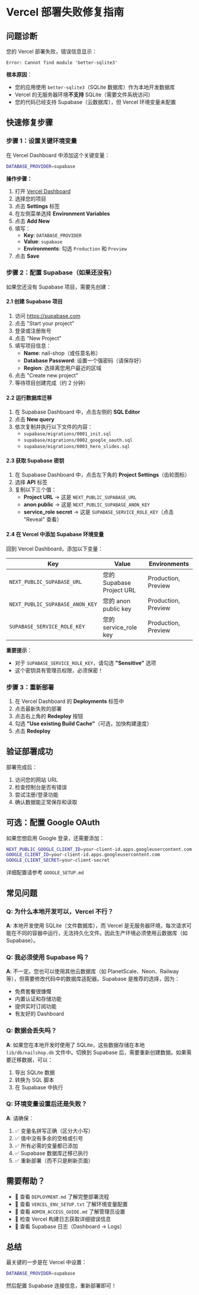 # Vercel 部署失败修复指南

## 问题诊断

您的 Vercel 部署失败，错误信息显示：
```
Error: Cannot find module 'better-sqlite3'
```

**根本原因**：
- 您的应用使用 `better-sqlite3`（SQLite 数据库）作为本地开发数据库
- Vercel 的无服务器环境**不支持** SQLite（需要文件系统访问）
- 您的代码已经支持 Supabase（云数据库），但 Vercel 环境变量未配置

## 快速修复步骤

### 步骤 1：设置关键环境变量

在 Vercel Dashboard 中添加这个关键变量：

```bash
DATABASE_PROVIDER=supabase
```

**操作步骤：**
1. 打开 [Vercel Dashboard](https://vercel.com/dashboard)
2. 选择您的项目
3. 点击 **Settings** 标签
4. 在左侧菜单选择 **Environment Variables**
5. 点击 **Add New**
6. 填写：
   - **Key**: `DATABASE_PROVIDER`
   - **Value**: `supabase`
   - **Environments**: 勾选 `Production` 和 `Preview`
7. 点击 **Save**

### 步骤 2：配置 Supabase（如果还没有）

如果您还没有 Supabase 项目，需要先创建：

#### 2.1 创建 Supabase 项目

1. 访问 https://supabase.com
2. 点击 "Start your project"
3. 登录或注册账号
4. 点击 "New Project"
5. 填写项目信息：
   - **Name**: nail-shop（或任意名称）
   - **Database Password**: 设置一个强密码（请保存好）
   - **Region**: 选择离您用户最近的区域
6. 点击 "Create new project"
7. 等待项目创建完成（约 2 分钟）

#### 2.2 运行数据库迁移

1. 在 Supabase Dashboard 中，点击左侧的 **SQL Editor**
2. 点击 **New query**
3. 依次复制并执行以下文件的内容：
   - `supabase/migrations/0001_init.sql`
   - `supabase/migrations/0002_google_oauth.sql`
   - `supabase/migrations/0003_hero_slides.sql`

#### 2.3 获取 Supabase 密钥

1. 在 Supabase Dashboard 中，点击左下角的 **Project Settings**（齿轮图标）
2. 选择 **API** 标签
3. 复制以下三个值：
   - **Project URL** → 这是 `NEXT_PUBLIC_SUPABASE_URL`
   - **anon public** → 这是 `NEXT_PUBLIC_SUPABASE_ANON_KEY`
   - **service_role secret** → 这是 `SUPABASE_SERVICE_ROLE_KEY`（点击 "Reveal" 查看）

#### 2.4 在 Vercel 中添加 Supabase 环境变量

回到 Vercel Dashboard，添加以下变量：

| Key | Value | Environments |
|-----|-------|--------------|
| `NEXT_PUBLIC_SUPABASE_URL` | 您的 Supabase Project URL | Production, Preview |
| `NEXT_PUBLIC_SUPABASE_ANON_KEY` | 您的 anon public key | Production, Preview |
| `SUPABASE_SERVICE_ROLE_KEY` | 您的 service_role key | Production, Preview |

**重要提示**：
- 对于 `SUPABASE_SERVICE_ROLE_KEY`，请勾选 **"Sensitive"** 选项
- 这个密钥具有管理员权限，必须保密！

### 步骤 3：重新部署

1. 在 Vercel Dashboard 的 **Deployments** 标签中
2. 点击最新失败的部署
3. 点击右上角的 **Redeploy** 按钮
4. 勾选 **"Use existing Build Cache"**（可选，加快构建速度）
5. 点击 **Redeploy**

## 验证部署成功

部署完成后：

1. 访问您的网站 URL
2. 检查控制台是否有错误
3. 尝试注册/登录功能
4. 确认数据能正常保存和读取

## 可选：配置 Google OAuth

如果您想启用 Google 登录，还需要添加：

```bash
NEXT_PUBLIC_GOOGLE_CLIENT_ID=your-client-id.apps.googleusercontent.com
GOOGLE_CLIENT_ID=your-client-id.apps.googleusercontent.com
GOOGLE_CLIENT_SECRET=your-client-secret
```

详细配置请参考 `GOOGLE_SETUP.md`

## 常见问题

### Q: 为什么本地开发可以，Vercel 不行？

**A**: 本地开发使用 SQLite（文件数据库），而 Vercel 是无服务器环境，每次请求可能在不同的容器中运行，无法持久化文件。因此生产环境必须使用云数据库（如 Supabase）。

### Q: 我必须使用 Supabase 吗？

**A**: 不一定。您也可以使用其他云数据库（如 PlanetScale、Neon、Railway 等），但需要修改代码中的数据库适配器。Supabase 是推荐的选择，因为：
- 免费套餐很慷慨
- 内置认证和存储功能
- 提供实时订阅功能
- 有友好的 Dashboard

### Q: 数据会丢失吗？

**A**: 如果您在本地开发时使用了 SQLite，这些数据存储在本地 `lib/db/nailshop.db` 文件中。切换到 Supabase 后，需要重新创建数据。如果需要迁移数据，可以：
1. 导出 SQLite 数据
2. 转换为 SQL 脚本
3. 在 Supabase 中执行

### Q: 环境变量设置后还是失败？

**A**: 请确保：
1. ✅ 变量名拼写正确（区分大小写）
2. ✅ 值中没有多余的空格或引号
3. ✅ 所有必需的变量都已添加
4. ✅ Supabase 数据库迁移已执行
5. ✅ 重新部署（而不只是刷新页面）

## 需要帮助？

- 📖 查看 `DEPLOYMENT.md` 了解完整部署流程
- 📖 查看 `VERCEL_ENV_SETUP.txt` 了解环境变量配置
- 📖 查看 `ADMIN_ACCESS_GUIDE.md` 了解管理员设置
- 🐛 检查 Vercel 构建日志获取详细错误信息
- 💬 查看 Supabase 日志（Dashboard → Logs）

## 总结

最关键的一步是在 Vercel 中设置：

```bash
DATABASE_PROVIDER=supabase
```

然后配置 Supabase 连接信息，重新部署即可！

